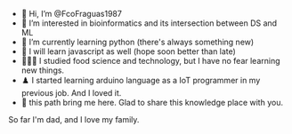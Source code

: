 - 👋 Hi, I’m @FcoFraguas1987
- 👀 I’m interested in bioinformatics and its intersection between DS and ML
- 🌱 I’m currently learning python (there's always something new)
- 🙂 I will learn javascript as well (hope soon better than late)
- 👨🏼‍🔬 I studied food science and technology, but I have no fear learning new things. 
- ♟️ I started learning arduino language as a IoT programmer in my previous job. And I loved it. 
- 🐾 this path bring me here. Glad to share this knowledge place with you. 


So far I'm dad, and I love my family. 


<!---
FcoFraguas1987/FcoFraguas1987 is a ✨ special ✨ repository because its `README.md` (this file) appears on your GitHub profile.
You can click the Preview link to take a look at your changes.
--->
